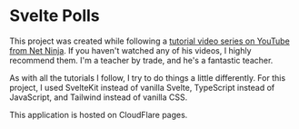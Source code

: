 # Svelte Polls

This project was created while following a [tutorial video series on YouTube from Net Ninja](https://www.youtube.com/playlist?list=PL4cUxeGkcC9hlbrVO_2QFVqVPhlZmz7tO). If you haven't watched any of his videos, I highly recommend them. I'm a teacher by trade, and he's a fantastic teacher.

As with all the tutorials I follow, I try to do things a little differently. For this project, I used SvelteKit instead of vanilla Svelte, TypeScript instead of JavaScript, and Tailwind instead of vanilla CSS.

This application is hosted on CloudFlare pages.
